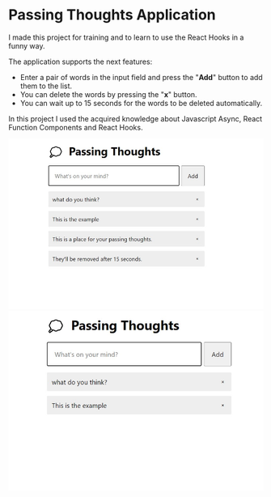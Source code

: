 # Passing Thoughts Application

I made this project for training and to learn to use the React Hooks in a funny way.

The application supports the next features:
+ Enter a pair of words in the input field and press the "**Add**" button to add them to the list.
+ You can delete the words by pressing the "**x**" button.
+ You can wait up to 15 seconds for the words to be deleted automatically.

In this project I used the acquired knowledge about Javascript Async, React Function Components and React Hooks.

![img](./src/util/example1.jpg)
![img](./src/util/example2.jpg)